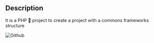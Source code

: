 ## Description
It is a PHP 🐘 project to create a project with a commons frameworks structure

![Github](https://github.com/zearkiatos/php-basic-framework-web/actions/workflows/action.yml/badge.svg)